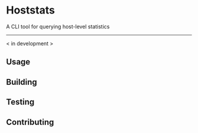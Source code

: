 # Hoststats 
A CLI tool for querying host-level statistics
- - - 
< in development >

## Usage

## Building 

## Testing

## Contributing
